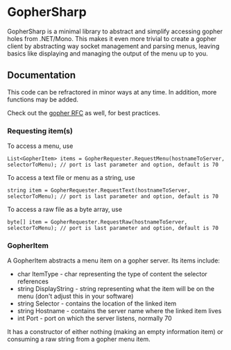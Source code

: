 # GopherSharp

GopherSharp is a minimal library to abstract and simplify accessing gopher holes from .NET/Mono. This makes it even more trivial to create a gopher client by abstracting way socket management and parsing menus, leaving basics like displaying and managing the output of the menu up to you.

## Documentation

This code can be refractored in minor ways at any time. In addition, more functions may be added.

Check out the [gopher RFC](https://tools.ietf.org/html/rfc1436) as well, for best practices.

### Requesting item(s)

To access a menu, use

    List<GopherItem> items = GopherRequester.RequestMenu(hostnameToServer, selectorToMenu); // port is last parameter and option, default is 70

To access a text file or menu as a string, use

    string item = GopherRequester.RequestText(hostnameToServer, selectorToMenu); // port is last parameter and option, default is 70

To access a raw file as a byte array, use

    byte[] item = GopherRequester.RequestRaw(hostnameToServer, selectorToMenu); // port is last parameter and option, default is 70

### GopherItem

A GopherItem abstracts a menu item on a gopher server. Its items include:

 * char ItemType - char representing the type of content the selector references
 * string DisplayString - string representing what the item will be on the menu (don't adjust this in your software)
 * string Selector - contains the location of the linked item
 * string Hostname - contains the server name where the linked item lives
 * int Port - port on which the server listens, normally 70

It has a constructor of either nothing (making an empty information item) or consuming a raw string from a gopher menu item.
